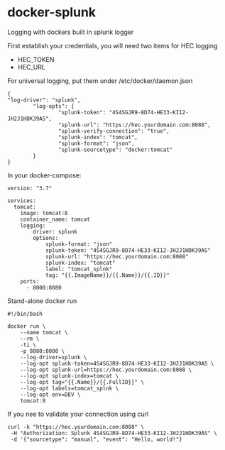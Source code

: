 # docker-splunk
Logging with dockers built in splunk logger

First establish your credentials, you will need two items for HEC logging

* HEC_TOKEN
* HEC_URL 

For universal logging, put them under /etc/docker/daemon.json 

```
{
"log-driver": "splunk",
        "log-opts": {
                "splunk-token": "4S4SGJR9-8D74-HE33-KI12-JH2J1HDK39AS",
                "splunk-url": "https://hec.yourdomain.com:8088",
                "splunk-verify-connection": "true",
                "splunk-index": "tomcat",
                "splunk-format": "json",
                "splunk-sourcetype": "docker:tomcat"
        }
}
```

In your docker-compose: 

```
version: "3.7"

services:
  tomcat:
    image: tomcat:8
    container_name: tomcat
    logging:
        driver: splunk
        options:
            splunk-format: "json"
            splunk-token: "4S4SGJR9-8D74-HE33-KI12-JH2J1HDK39AS"
            splunk-url: "https://hec.yourdomain.com:8088"
            splunk-index: "tomcat"
            label: "tomcat_splnk"
            tag: "{{.ImageName}}/{{.Name}}/{{.ID}}"
    ports:
      - 8000:8080
```

Stand-alone docker run 
```
#!/bin/bash

docker run \
    --name tomcat \
    --rm \
    -ti \
    -p 8080:8080 \
    --log-driver=splunk \
    --log-opt splunk-token=4S4SGJR9-8D74-HE33-KI12-JH2J1HDK39AS \
    --log-opt splunk-url=https://hec.yourdomain.com:8088 \
    --log-opt splunk-index=tomcat \
    --log-opt tag="{{.Name}}/{{.FullID}}" \
    --log-opt labels=tomcat_splnk \
    --log-opt env=DEV \
    tomcat:8
```

If you nee to validate your connection using curl 

```
curl -k "https://hec.yourdomain.com:8088" \
 -H "Authorization: Splunk 4S4SGJR9-8D74-HE33-KI12-JH2J1HDK39AS" \
 -d '{"sourcetype": "manual", "event": "Hello, world!"}
```


